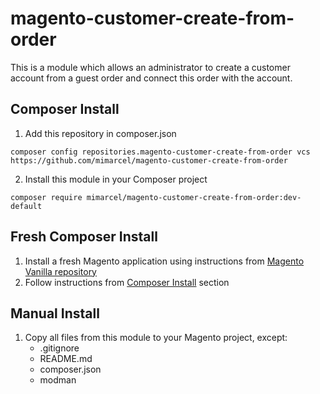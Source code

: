 # magento-customer-create-from-order

This is a module which allows an administrator to create a customer account from a guest order and connect this order with the account.

## Composer Install
1. Add this repository in composer.json
```
composer config repositories.magento-customer-create-from-order vcs https://github.com/mimarcel/magento-customer-create-from-order
```
2. Install this module in your Composer project
```
composer require mimarcel/magento-customer-create-from-order:dev-default
```

## Fresh Composer Install
1. Install a fresh Magento application using instructions from [Magento Vanilla repository](https://github.com/mimarcel/magento-vanilla)
2. Follow instructions from [Composer Install](#composer-install) section

## Manual Install
1. Copy all files from this module to your Magento project, except:
    * .gitignore
    * README.md
    * composer.json
    * modman
